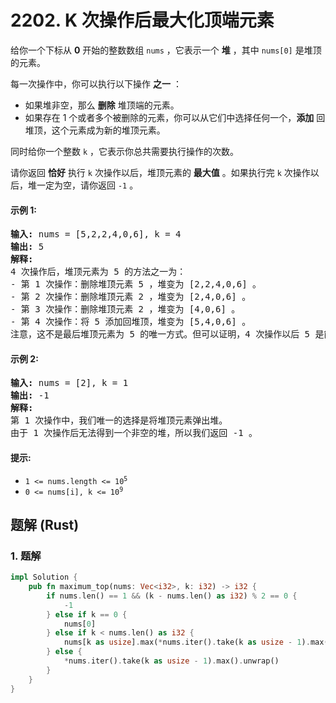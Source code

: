 # 2202. K 次操作后最大化顶端元素
给你一个下标从 **0** 开始的整数数组 `nums` ，它表示一个 **堆** ，其中 `nums[0]` 是堆顶的元素。

每一次操作中，你可以执行以下操作 **之一** ：

* 如果堆非空，那么 **删除** 堆顶端的元素。
* 如果存在 1 个或者多个被删除的元素，你可以从它们中选择任何一个，**添加** 回堆顶，这个元素成为新的堆顶元素。

同时给你一个整数 `k` ，它表示你总共需要执行操作的次数。

请你返回 **恰好** 执行 `k` 次操作以后，堆顶元素的 **最大值** 。如果执行完 `k` 次操作以后，堆一定为空，请你返回 `-1` 。

#### 示例 1:
<pre>
<strong>输入:</strong> nums = [5,2,2,4,0,6], k = 4
<strong>输出:</strong> 5
<strong>解释:</strong>
4 次操作后，堆顶元素为 5 的方法之一为：
- 第 1 次操作：删除堆顶元素 5 ，堆变为 [2,2,4,0,6] 。
- 第 2 次操作：删除堆顶元素 2 ，堆变为 [2,4,0,6] 。
- 第 3 次操作：删除堆顶元素 2 ，堆变为 [4,0,6] 。
- 第 4 次操作：将 5 添加回堆顶，堆变为 [5,4,0,6] 。
注意，这不是最后堆顶元素为 5 的唯一方式。但可以证明，4 次操作以后 5 是能得到的最大堆顶元素。
</pre>

#### 示例 2:
<pre>
<strong>输入:</strong> nums = [2], k = 1
<strong>输出:</strong> -1
<strong>解释:</strong>
第 1 次操作中，我们唯一的选择是将堆顶元素弹出堆。
由于 1 次操作后无法得到一个非空的堆，所以我们返回 -1 。
</pre>

#### 提示:
* <code>1 <= nums.length <= 10<sup>5</sup></code>
* <code>0 <= nums[i], k <= 10<sup>9</sup></code>

## 题解 (Rust)

### 1. 题解
```Rust
impl Solution {
    pub fn maximum_top(nums: Vec<i32>, k: i32) -> i32 {
        if nums.len() == 1 && (k - nums.len() as i32) % 2 == 0 {
            -1
        } else if k == 0 {
            nums[0]
        } else if k < nums.len() as i32 {
            nums[k as usize].max(*nums.iter().take(k as usize - 1).max().unwrap_or(&0))
        } else {
            *nums.iter().take(k as usize - 1).max().unwrap()
        }
    }
}
```
